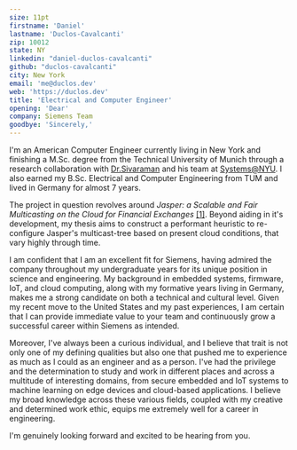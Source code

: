 ```yaml
---
size: 11pt
firstname: 'Daniel'
lastname: 'Duclos-Cavalcanti'
zip: 10012
state: NY
linkedin: "daniel-duclos-cavalcanti"
github: "duclos-cavalcanti"
city: New York
email: 'me@duclos.dev'
web: 'https://duclos.dev'
title: 'Electrical and Computer Engineer'
opening: 'Dear'
company: Siemens Team
goodbye: 'Sincerely,'
---
```


I'm an American Computer Engineer currently living in New York and finishing a M.Sc. degree from the Technical University of Munich 
through a research collaboration with [Dr.Sivaraman](https://anirudhsk.github.io/) and his team at [Systems@NYU](https://news.cs.nyu.edu/). I also earned my B.Sc. Electrical and Computer Engineering from TUM and lived in Germany for almost 7 years.

The project in question revolves around _Jasper: a Scalable and Fair Multicasting on the Cloud for Financial Exchanges_ [[1]](https://arxiv.org/abs/2402.09527). Beyond aiding in it's development, my thesis aims to construct a performant heuristic to re-configure Jasper's multicast-tree based on present cloud conditions, that vary highly through time.

I am confident that I am an excellent fit for Siemens, having admired the company throughout my undergraduate years for its unique position in science and engineering. My background in embedded systems, firmware, IoT, and cloud computing, along with my formative years living in Germany, makes me a strong candidate on both a technical and cultural level. Given my recent move to the United States and my past experiences, I am certain that I can provide immediate value to your team and continuously grow a successful career within Siemens as intended.

Moreover, I've always been a curious individual, and I believe that trait is not only one of my defining qualities but also one that pushed me to experience as much as I could as an engineer and as a person. I've had the privilege and the determination to study and work in different places and across a multitude of interesting domains, from secure embedded and IoT systems to machine learning on edge devices and cloud-based applications. 
I believe my broad knowledge across these various fields, coupled with my creative and determined work ethic, equips me extremely well for a career in engineering.

<!-- I've always been a curious individual, and I believe that trait is not only one of my defining qualities but also one that pushed me to experience as much as I could as an engineer and as a person. I've had the privilege and the determination to study and work both in Germany and now in the U.S. across a multitude of interesting domains, from digital design to operating systems, embedded systems, IoT, computer networking, cloud computing, machine learning and more. -->
<!-- I believe my broad knowledge across these various fields, coupled with my creative and determined work ethic, equips me extremely well for a career in engineering. -->

<!-- The strong learning culture, global presence and seemingly eclectic workforce makes for a perfect fit. Moreover, Datadog's position as a SaaS provider in the cloud computing space matches very well with my background in servers, computer networking and kernel engineering. Finally, I personally love the task of developing tooling from engineers to other engineers. Throughout my time as a student and engineer, I always held the belief that many times great tools can be the difference needed for breakthrough and innovation both in science as well as in the industry. I admire Datadog's attempt to provide value in that regard. -->

<!-- Recently, I have developed a keen interest in High-Frequency Trading (HFT) and the sophisticated computing infrastructures that underpin our modern financial systems. The unique engineering challenges presented by low-latency trading are particularly fascinating to me, encompassing a diverse range of technical domains such as FPGA development, advanced networking, compiler optimizations, and intricate machine learning techniques. This convergence of disciplines to address the complexities of HFT exemplifies the kind of multifaceted problem-solving that I find deeply engaging. Additionally, I am equally intrigued by the broader implications of this work, including its impact on our economy, the incentives it creates, and its role in the interconnected fabric of global finance. Understanding these dynamics offers a comprehensive view of how technological advancements in trading are shaping financial markets worldwide. -->

I'm genuinely looking forward and excited to be hearing from you.

